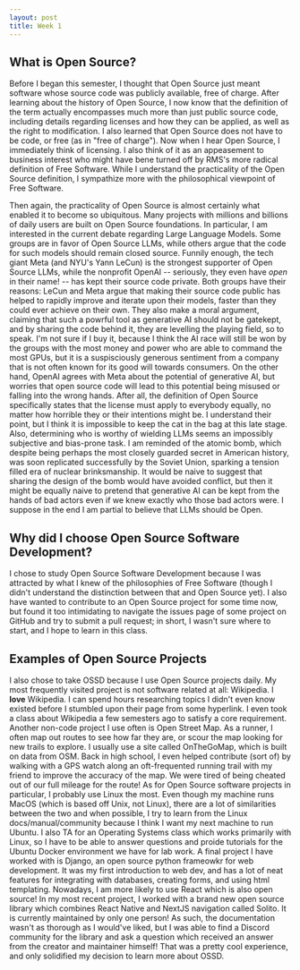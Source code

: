 ```yaml
---
layout: post
title: Week 1
---
```


## What is Open Source?
Before I began this semester, I thought that Open Source just meant software
whose source code was publicly available, free of charge. After learning about
the history of Open Source, I now know that the definition of the term actually
encompasses much more than just public source code, including details regarding
licenses and how they can be applied, as well as the right to modification. I
also learned that Open Source does not have to be code, or free (as in "free of
charge"). Now when I hear Open Source, I immediately think of licensing. I also
think of it as an appeasement to business interest who might have bene turned
off by RMS's more radical definition of Free Software. While I understand the
practicality of the Open Source definition, I sympathize more with the
philosophical viewpoint of Free Software.
<!--more-->
Then again, the practicality of Open Source is almost certainly what enabled it
to become so ubiquitous. Many projects with millions and billions of daily users
are built on Open Source foundations. In particular, I am interested in the
current debate regarding Large Language Models. Some groups are in favor of Open
Source LLMs, while others argue that the code for such models should remain
closed source. Funnily enough, the tech giant Meta (and NYU's Yann LeCun) is the
strongest supporter of Open Source LLMs, while the nonprofit OpenAI --
seriously, they even have _open_ in their name! -- has kept their source code
private. Both groups have their reasons: LeCun and Meta argue that making their
source code public has helped to rapidly improve and iterate upon their models,
faster than they could ever achieve on their own. They also make a moral
argument, claiming that such a powrful tool as generative AI should not be
gatekept, and by sharing the code behind it, they are levelling the playing
field, so to speak. I'm not sure if I buy it, because I think the AI race will
still be won by the groups with the most money and power who are able to command
the most GPUs, but it is a suspisciously generous sentiment from a company that is
not often known for its good will towards consumers. On the other hand, OpenAI
agrees with Meta about the potential of generative AI, but worries that open
source code will lead to this potential being misused or falling into the wrong
hands. After all, the definition of Open Source specifically states that the
license must apply to everybody equally, no matter how horrible they or their
intentions might be. I understand their point, but I think it is impossible to
keep the cat in the bag at this late stage. Also, determining who is worthy of
wielding LLMs seems an impossibly subjective and bias-prone task. I am reminded
of the atomic bomb, which despite being perhaps the most closely guarded secret
in American history, was soon replicated successfully by the Soviet Union,
sparking a tension filled era of nuclear brinksmanship. It would be naive to
suggest that sharing the design of the bomb would have avoided conflict, but
then it might be equally naive to pretend that generative AI can be kept from
the hands of bad actors even if we knew exactly who those bad actors were. I
suppose in the end I am partial to believe that LLMs should be Open. 

## Why did I choose Open Source Software Development?
I chose to study Open Source Software Development because I was attracted by
what I knew of the philosophies of Free Software (though I didn't understand the
distinction between that and Open Source yet). I also have wanted to contribute
to an Open Source project for some time now, but found it too intimidating to
navigate the issues page of some project on GitHub and try to submit a pull
request; in short, I wasn't sure where to start, and I hope to learn in this
class. 

## Examples of Open Source Projects
I also chose to take OSSD because I use Open Source projects daily. My most
frequently visited project is not software related at all: Wikipedia. I **love**
Wikipedia. I can spend hours researching topics I didn't even know existed
before I stumbled upon their page from some hyperlink. I even took a class about
Wikipedia a few semesters ago to satisfy a core requirement. Another non-code
project I use often is Open Street Map. As a runner, I often map out routes to
see how far they are, or scour the map looking for new trails to explore. I
usually use a site called OnTheGoMap, which is built on data from OSM. Back in
high school, I even helped contribute (sort of) by walking with a GPS watch
along an oft-frequented running trail with my friend to improve the accuracy of
the map. We were tired of being cheated out of our full mileage for the route!
As for Open Source software projects in particular, I probably use Linux the
most. Even though my machine runs MacOS (which is based off Unix, not Linux),
there are a lot of similarities between the two and when possible, I try to
learn from the Linux docs/manual/community because I think I want my next
machine to run Ubuntu. I also TA for an Operating Systems class which works
primarily with Linux, so I have to be able to answer questions and proide
tutorials for the Ubuntu Docker environment we have for lab work. A final
project I have worked with is Django, an open source python frameowkr for web
development. It was my first introduction to web dev, and has a lot of neat
features for integrating with databases, creating forms, and using html
templating. Nowadays, I am more likely to use React which is also open source!
In my most recent project, I worked with a brand new open source library which
combines React Native and NextJS navigation called Solito. It is currently
maintained by only one person! As such, the documentation wasn't as thorough as
I would've liked, but I was able to find a Discord community for the library and
ask a question which received an answer from the creator and maintainer himself!
That was a pretty cool experience, and only solidified my decision to learn more
about OSSD.

